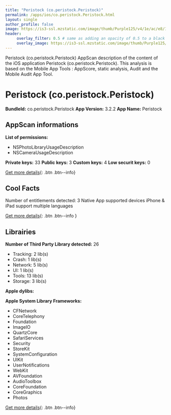 ```yaml
---
title: "Peristock (co.peristock.Peristock)"
permalink: /apps/ios/co.peristock.Peristock.html
layout: single
author_profile: false
image: https://is3-ssl.mzstatic.com/image/thumb/Purple125/v4/1e/ac/e8/1eace8f2-84a9-5f6f-6eb5-f123be920b7f/AppIcon-0-1x_U007emarketing-0-7-0-85-220.png/512x512bb.jpg
header: 
     overlay_filter: 0.5 # same as adding an opacity of 0.5 to a black background
     overlay_image: https://is3-ssl.mzstatic.com/image/thumb/Purple125/v4/1e/ac/e8/1eace8f2-84a9-5f6f-6eb5-f123be920b7f/AppIcon-0-1x_U007emarketing-0-7-0-85-220.png/512x512bb.jpg
---
```

Peristock (co.peristock.Peristock) AppScan description of the content of the iOS application Peristock (co.peristock.Peristock). This analysis is based on the Mobile App Tools : AppScore, static analysis, Audit and the Mobile Audit App Tool.

# Peristock (co.peristock.Peristock)

**BundleId:** co.peristock.Peristock
**App Version:** 3.2.2
**App Name:** Peristock


## AppScan informations 

**List of permissions:** 
- NSPhotoLibraryUsageDescription
- NSCameraUsageDescription
  
  
**Private keys:** 33
**Public keys:** 3
**Custom keys:** 4
**Low securit keys:** 0
  
[Get more details](/pricing.html){: .btn .btn--info}

## Cool Facts

Number of entitlements detected: 3
Native App
supported devices iPhone & iPad
support multiple languages
  
[Get more details](/pricing.html){: .btn .btn--info }

## Librairies 
**Number of Third Party Library detected:** 26
- Tracking: 2 lib(s)
- Crash: 1 lib(s)
- Network: 5 lib(s)
- UI: 1 lib(s)
- Tools: 13 lib(s)
- Storage: 3 lib(s)


**Apple dylibs:**


**Apple System Library Frameworks:**
- CFNetwork
- CoreTelephony
- Foundation
- ImageIO
- QuartzCore
- SafariServices
- Security
- StoreKit
- SystemConfiguration
- UIKit
- UserNotifications
- WebKit
- AVFoundation
- AudioToolbox
- CoreFoundation
- CoreGraphics
- Photos


  
[Get more details](/pricing.html){: .btn .btn--info}

